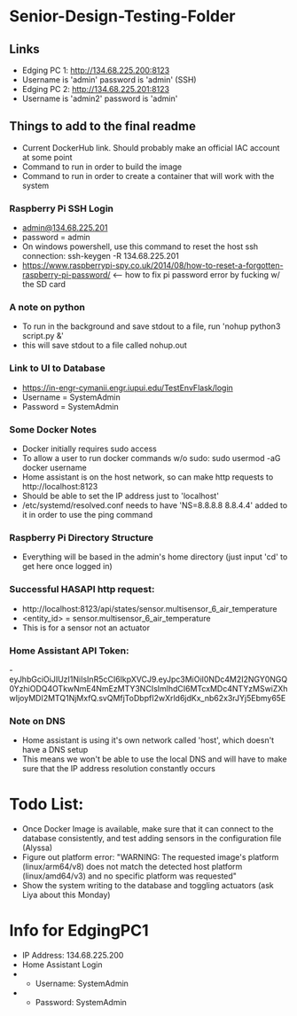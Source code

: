 # Senior-Design-Testing-Folder

## Links
- Edging PC 1: http://134.68.225.200:8123
- Username is 'admin' password is 'admin' (SSH)
- Edging PC 2: http://134.68.225.201:8123
- Username is 'admin2' password is 'admin'

## Things to add to the final readme
- Current DockerHub link. Should probably make an official IAC account at some point
- Command to run in order to build the image
- Command to run in order to create a container that will work with the system 


### Raspberry Pi SSH Login
- admin@134.68.225.201
- password = admin
- On windows powershell, use this command to reset the host ssh connection: ssh-keygen -R 134.68.225.201
- https://www.raspberrypi-spy.co.uk/2014/08/how-to-reset-a-forgotten-raspberry-pi-password/ <-- how to fix pi password error by fucking w/ the SD card

### A note on python
- To run in the background and save stdout to a file, run 'nohup python3 script.py &'
- this will save stdout to a file called nohup.out

### Link to UI to Database
- https://in-engr-cymanii.engr.iupui.edu/TestEnvFlask/login
- Username = SystemAdmin
- Password = SystemAdmin

### Some Docker Notes
- Docker initially requires sudo access
- To allow a user to run docker commands w/o sudo: sudo usermod -aG docker username
- Home assistant is on the host network, so can make http requests to http://localhost:8123
- Should be able to set the IP address just to 'localhost'
- /etc/systemd/resolved.conf needs to have 'NS=8.8.8.8 8.8.4.4' added to it in order to use the ping command 

### Raspberry Pi Directory Structure 
- Everything will be based in the admin's home directory (just input 'cd' to get here once logged in)

### Successful HASAPI http request:
- http://localhost:8123/api/states/sensor.multisensor_6_air_temperature
- <entity_id> = sensor.multisensor_6_air_temperature
- This is for a sensor not an actuator

### Home Assistant API Token:
-eyJhbGciOiJIUzI1NiIsInR5cCI6IkpXVCJ9.eyJpc3MiOiI0NDc4M2I2NGY0NGQ0YzhiODQ4OTkwNmE4NmEzMTY3NCIsImlhdCI6MTcxMDc4NTYzMSwiZXhwIjoyMDI2MTQ1NjMxfQ.svQMfjToDbpfI2wXrld6jdKx_nb62x3rJYj5Ebmy65E

### Note on DNS
- Home assistant is using it's own network called 'host', which doesn't have a DNS setup
- This means we won't be able to use the local DNS and will have to make sure that the IP address resolution constantly occurs 

# Todo List:
- Once Docker Image is available, make sure that it can connect to the database consistently, and test adding sensors in the configuration file (Alyssa)
- Figure out platform error: "WARNING: The requested image's platform (linux/arm64/v8) does not match the detected host platform (linux/amd64/v3) and no specific platform was requested"
- Show the system writing to the database and toggling actuators (ask Liya about this Monday)

# Info for EdgingPC1
- IP Address: 134.68.225.200
- Home Assistant Login
- - Username: SystemAdmin
- - Password: SystemAdmin
